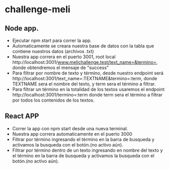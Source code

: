 # challenge-meli

## Node app.

- Ejecutar npm start para correr la app.
- Automaticamente se creara nuestra base de datos con la tabla que contiene nuestros datos (archivos .txt) 
- Nuestra app correra en el puerto 3001, root local http://localhost:3001/www.melichallenge.test/text_name=&termino=, donde obtendremos el mensaje de "success"
- Para filtrar por nombre de texto y término, desde nuestro endpoint será http://localhost:3001/text_name=:TEXTNAME&termino=:term, donde TEXTNAME sera el nombre del texto,
y term sera el término a filtrar.
- Para filtrar un término en la totalidad de los textos usaremos el endpoint http://localhost:3001/termino=:term donde term sera el término a filtrar por todos los contenidos
de los textos.

## React APP

- Correr la app con npm start desde una nueva terminal.
- Nuestra app correra automaticamente en el puerto 3000
- Filtrar por término ingresando el término en la barra de busqueda y activamos la busqueda con el botón.(no activo aún).
- Filtrar por término dentro de un texto ingresando en nombre del texto y el término en la barra de busqueda y activamos la busqueda con el botón.(no activo aún).
